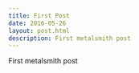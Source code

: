 ```yaml
---
title: First Post
date: 2016-05-26
layout: post.html
description: First metalsmith post
---
```

First metalsmith post
